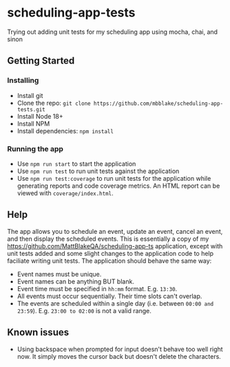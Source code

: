 # scheduling-app-tests

Trying out adding unit tests for my scheduling app using mocha, chai, and sinon

## Getting Started

### Installing

-   Install git
-   Clone the repo: `git clone https://github.com/mbblake/scheduling-app-tests.git`
-   Install Node 18+
-   Install NPM
-   Install dependencies: `npm install`

### Running the app

-   Use `npm run start` to start the application
-   Use `npm run test` to run unit tests against the application
-   Use `npm run test:coverage` to run unit tests for the application while generating reports and code coverage metrics. An HTML report can be viewed with `coverage/index.html`.

## Help

The app allows you to schedule an event, update an event, cancel an event, and then display the scheduled events. This is essentially a copy of my https://github.com/MattBlakeQA/scheduling-app-ts application, except with unit tests added and some slight changes to the application code to help faciliate writing unit tests. The application should behave the same way:

-   Event names must be unique.
-   Event names can be anything BUT blank.
-   Event time must be specified in `hh:mm` format. E.g. `13:30`.
-   All events must occur sequentially. Their time slots can't overlap.
-   The events are scheduled within a single day (i.e. between `00:00 and 23:59`). E.g. `23:00 to 02:00` is not a valid range.

## Known issues

-   Using backspace when prompted for input doesn't behave too well right now. It simply moves the cursor back but doesn't delete the characters.
